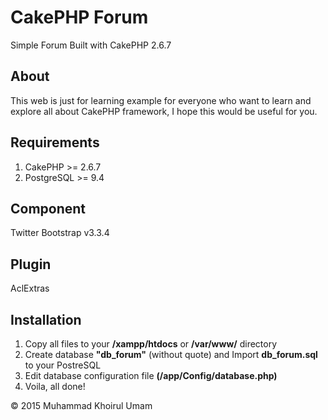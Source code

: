 # CakePHP Forum
Simple Forum Built with CakePHP 2.6.7

## About
This web is just for learning example for everyone who want to learn and explore all about CakePHP framework, I hope this would be useful for you.

## Requirements
1. CakePHP >= 2.6.7
2. PostgreSQL >= 9.4

## Component
Twitter Bootstrap v3.3.4

## Plugin
AclExtras

## Installation
1. Copy all files to your __/xampp/htdocs__ or __/var/www/__ directory
2. Create database __"db_forum"__ (without quote) and Import __db_forum.sql__ to your PostreSQL
3. Edit database configuration file __(/app/Config/database.php)__
4. Voila, all done!

&copy; 2015 Muhammad Khoirul Umam
